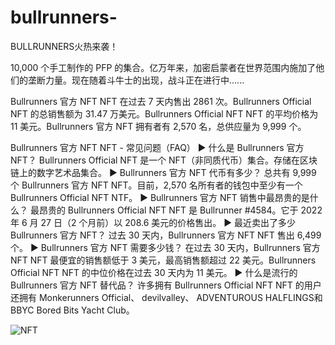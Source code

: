 # bullrunners-

BULLRUNNERS火热来袭！ 

10,000 个手工制作的 PFP 的集合。亿万年来，加密启蒙者在世界范围内施加了他们的垄断力量。现在随着斗牛士的出现，战斗正在进行中......

Bullrunners 官方 NFT NFT 在过去 7 天内售出 2861 次。Bullrunners Official NFT 的总销售额为 31.47 万美元。Bullrunners Official NFT NFT 的平均价格为 11 美元。Bullrunners 官方 NFT 拥有者有 2,570 名，总供应量为 9,999 个。

Bullrunners 官方 NFT NFT - 常见问题（FAQ）
▶ 什么是 Bullrunners 官方 NFT？
Bullrunners Official NFT 是一个 NFT（非同质代币）集合。存储在区块链上的数字艺术品集合。
▶ Bullrunners 官方 NFT 代币有多少？
总共有 9,999 个 Bullrunners 官方 NFT NFT。目前，2,570 名所有者的钱包中至少有一个 Bullrunners Official NFT NTF。
▶ Bullrunners 官方 NFT 销售中最昂贵的是什么？
最昂贵的 Bullrunners Official NFT NFT 是 Bullrunner #4584。它于 2022 年 6 月 27 日（2 个月前）以 208.6 美元的价格售出。
▶ 最近卖出了多少 Bullrunners 官方 NFT？
过去 30 天内，Bullrunners 官方 NFT NFT 售出 6,499 个。
▶ Bullrunners 官方 NFT 需要多少钱？
在过去 30 天内，Bullrunners 官方 NFT NFT 最便宜的销售额低于 3 美元，最高销售额超过 22 美元。Bullrunners Official NFT NFT 的中位价格在过去 30 天内为 11 美元。
▶ 什么是流行的 Bullrunners 官方 NFT 替代品？
许多拥有 Bullrunners Official NFT NFT 的用户还拥有 Monkerunners Official、 devilvalley、 ADVENTUROUS HALFLINGS和 BBYC Bored Bits Yacht Club。

![NFT](微信截图_20220902151044.png)
